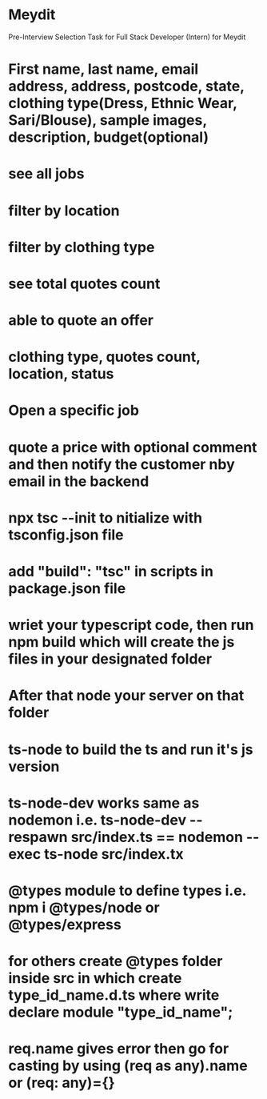 # Meydit
 Pre-Interview Selection Task for Full Stack Developer (Intern) for Meydit

# First name, last name, email address, address, postcode, state, clothing type(Dress, Ethnic Wear, Sari/Blouse), sample images, description, budget(optional)
# see all jobs
# filter by location
# filter by clothing type
# see total quotes count
# able to quote an offer

# clothing type, quotes count, location, status
# Open a specific job
# quote a price with optional comment and then notify the customer nby email in the backend




# npx tsc --init to nitialize with tsconfig.json file
# add "build": "tsc" in scripts in package.json file
# wriet your typescript code, then run npm build which will create the js files in your designated folder
# After that node your server on that folder
# ts-node to build the ts and run it's js version
# ts-node-dev works same as nodemon i.e. ts-node-dev --respawn src/index.ts == nodemon --exec ts-node src/index.tx
# @types module to define types i.e. npm i @types/node or @types/express
# for others create @types folder inside src in which create type_id_name.d.ts where write declare module "type_id_name";
# req.name gives error then go for casting by using (req as any).name  or (req: any)={}

